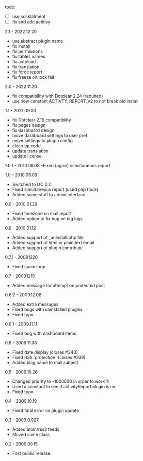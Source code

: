 todo:
- [ ] use sql statment
- [ ] fix and add actitivy

2.1 - 2022.12.20
- use abstract plugin name
- fix install
- fix permissions
- fix tables names
- fix autoload
- fix translation
- fix force report
- fix freeze on lock fail

2.0 - 2022.11.20
- fix compatibility with Dotclear 2.24 (required)
- use new constant ACTIVTY_REPORT_V2 to not break old install

1.1 - 2021.09.03
- fix Dotclear 2.19 compatibility
- fix pages design
- fix dashboard design
- move dashboard settings to user pref
- move settings to plugin config
- clean up code
- update translation
- update license

1.0.1 - 2010.06.08
 -Fixed (again) simultaneous report

1.0 - 2010.06.06
- Switched to DC 2.2
- Fixed simultaneous report (used php flock)
- Added some stuff to admin interface

0.9 - 2010.01.29
- Fixed timezone on mail report
- Added option to fix bug on big logs

0.8 - 2010.01.12
- Added support of _uninstall.php file
- Added support of html or plain text email
- Added support of plugin contribute

0.7.1 - 20091220
- Fixed spam loop

0.7 - 20091219
- Added message for attempt on protected post

0.6.2 - 2009.12.08
- Added extra messages
- Fixed bugs with uninstalled plugins
- Fixed typo

0.6.1 - 2009.11.11
- Fixed bug with dashboard items.

0.6 - 2009.11.08
- Fixed date display (closes #340)
- Fixed RSS 'protection' (closes #339)
- Added blog name to mail subject

0.5 - 2009.10.26
- Changed priority to -1000000 in order to work ?!
- Used a constant to see if activityReport plugin is on
- Fixed typo

0.4 - 2009.10.19
- Fixed fatal error on plugin update

0.3 - 2009.0.927
- Added atom/rss2 feeds
- Moved some class

0.2 - 2009.09.15
- First public release